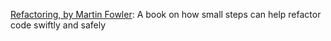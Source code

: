 [Refactoring, by Martin Fowler](./refactoring.md): A book on how small steps can help refactor code swiftly and safely
